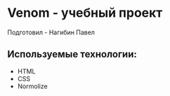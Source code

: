 # Venom - учебный проект
Подготовил - Нагибин Павел
## Используемые технологии:
- HTML
- CSS
- Normolize
